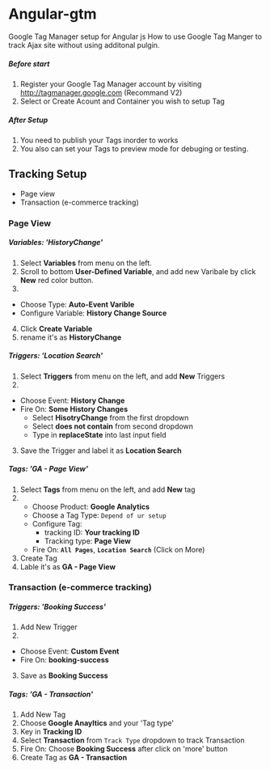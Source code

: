 # Angular-gtm
Google Tag Manager setup for Angular js
How to use Google Tag Manger to track Ajax site without using additonal pulgin.

##### Before start
1. Register your Google Tag Manager account by visiting http://tagmanager.google.com (Recommand V2)
2. Select or Create Acount and Container you wish to setup Tag

##### After Setup
1. You need to publish your Tags inorder to works
2. You also can set your Tags to preview mode for debuging or testing.


## Tracking Setup
- Page view
- Transaction (e-commerce tracking)

### Page View 

##### Variables: 'HistoryChange'
1. Select **Variables** from menu on the left.
2. Scroll to bottom **User-Defined Variable**, and add new Varibale by click **New** red color button.
3. 
  - Choose Type: **Auto-Event Varible**
  - Configure Variable: **History Change Source**
4. Click **Create Variable**
5. rename it's as **HistoryChange**

##### Triggers: 'Location Search'
1. Select **Triggers** from menu on the left, and add **New** Triggers
2. 
  - Choose Event: **History Change**
  - Fire On: **Some History Changes**
    - Select **HisotryChange** from the first dropdown
    - Select **does not contain** from second dropdown
    - Type in **replaceState** into last input field
3. Save the Trigger and label it as **Location Search**

##### Tags: 'GA - Page View'
1. Select **Tags** from menu on the left, and add **New** tag 
2.  - Choose Product: **Google Analytics**
    - Choose a Tag Type: `Depend of ur setup`
    - Configure Tag: 
      - tracking ID: **Your tracking ID**
      - Tracking type: **Page View**
    - Fire On: **`All Pages`**, **`Location Search`** (Click on More)
3. Create Tag
4. Lable it's as **GA - Page View**
  
### Transaction (e-commerce tracking) 
 
##### Triggers: 'Booking Success'
1. Add New Trigger
2. 
 - Choose Event: **Custom Event**
 - Fire On: **booking-success**
3. Save as **Booking Success**

##### Tags: 'GA - Transaction'
1. Add New Tag
2. Choose **Google Anayltics** and your 'Tag type'
3. Key in **Tracking ID**
4. Select **Transaction** from `Track Type` dropdown to track Transaction
5. Fire On: Choose **Booking Success** after click on 'more' button
6. Create Tag as **GA - Transaction**

